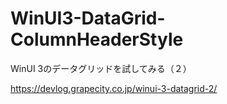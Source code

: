 # WinUI3-DataGrid-ColumnHeaderStyle
WinUI 3のデータグリッドを試してみる（２）

https://devlog.grapecity.co.jp/winui-3-datagrid-2/
